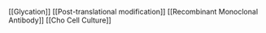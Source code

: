 [[Glycation]]
[[Post-translational modification]]
[[Recombinant Monoclonal Antibody]]
[[Cho Cell Culture]]
